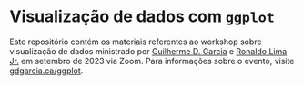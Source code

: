 # Visualização de dados com `ggplot`

Este repositório contém os materiais referentes ao workshop sobre visualização de dados ministrado por [Guilherme D. Garcia](https://gdgarcia.ca) e [Ronaldo Lima Jr.](http://ronaldolimajr.github.io) em setembro de 2023 via Zoom. Para informações sobre o evento, visite [gdgarcia.ca/ggplot](https://gdgarcia.ca/ggplot).
